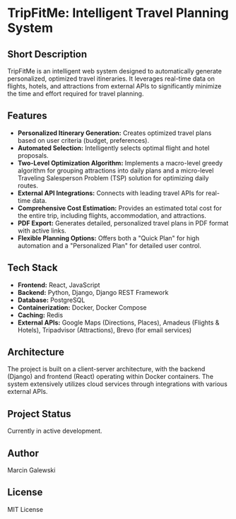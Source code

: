 # TripFitMe: Intelligent Travel Planning System

## Short Description

TripFitMe is an intelligent web system designed to automatically generate personalized, optimized travel itineraries. It leverages real-time data on flights, hotels, and attractions from external APIs to significantly minimize the time and effort required for travel planning.

## Features

* **Personalized Itinerary Generation:** Creates optimized travel plans based on user criteria (budget, preferences).
* **Automated Selection:** Intelligently selects optimal flight and hotel proposals.
* **Two-Level Optimization Algorithm:** Implements a macro-level greedy algorithm for grouping attractions into daily plans and a micro-level Traveling Salesperson Problem (TSP) solution for optimizing daily routes.
* **External API Integrations:** Connects with leading travel APIs for real-time data.
* **Comprehensive Cost Estimation:** Provides an estimated total cost for the entire trip, including flights, accommodation, and attractions.
* **PDF Export:** Generates detailed, personalized travel plans in PDF format with active links.
* **Flexible Planning Options:** Offers both a "Quick Plan" for high automation and a "Personalized Plan" for detailed user control.

## Tech Stack

* **Frontend:** React, JavaScript
* **Backend:** Python, Django, Django REST Framework
* **Database:** PostgreSQL
* **Containerization:** Docker, Docker Compose
* **Caching:** Redis
* **External APIs:** Google Maps (Directions, Places), Amadeus (Flights & Hotels), Tripadvisor (Attractions), Brevo (for email services)

## Architecture

The project is built on a client-server architecture, with the backend (Django) and frontend (React) operating within Docker containers. The system extensively utilizes cloud services through integrations with various external APIs.

## Project Status

Currently in active development.

## Author

Marcin Galewski

## License

MIT License
